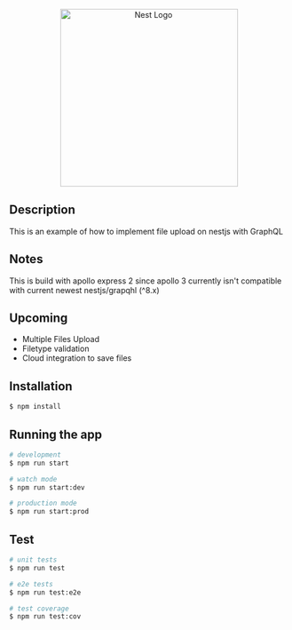 <p align="center">
  <a href="http://nestjs.com/" target="blank"><img src="https://nestjs.com/img/logo_text.svg" width="320" alt="Nest Logo" /></a>
</p>

## Description

This is an example of how to implement file upload on nestjs with GraphQL

## Notes

This is build with apollo express 2 since apollo 3 currently isn't compatible with current newest nestjs/grapqhl (^8.x)

## Upcoming

  * Multiple Files Upload
  * Filetype validation
  * Cloud integration to save files

## Installation

```bash
$ npm install
```

## Running the app

```bash
# development
$ npm run start

# watch mode
$ npm run start:dev

# production mode
$ npm run start:prod
```

## Test

```bash
# unit tests
$ npm run test

# e2e tests
$ npm run test:e2e

# test coverage
$ npm run test:cov
```